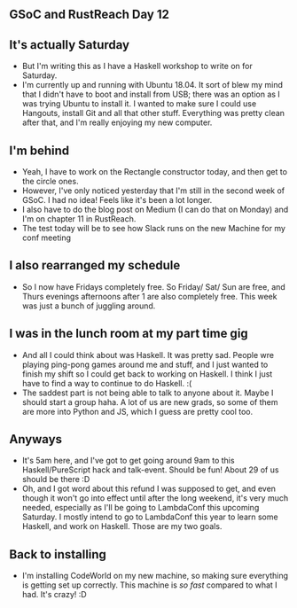 ## GSoC and RustReach Day 12

## It's actually Saturday
- But I'm writing this as I have a Haskell workshop to write on for Saturday. 
- I'm currently up and running with Ubuntu 18.04. It sort of blew my mind that I didn't have to boot and install from USB;
  there was an option as I was trying Ubuntu to install it. I wanted to make sure I could use Hangouts, install Git and all
  that other stuff. Everything was pretty clean after that, and I'm really enjoying my new computer.

## I'm behind
- Yeah, I have to work on the Rectangle constructor today, and then get to the circle ones. 
- However, I've only noticed yesterday that I'm still in the second week of GSoC. I had no idea!
  Feels like it's been a lot longer.
- I also have to do the blog post on Medium (I can do that on Monday) and I'm on chapter 11 in RustReach.
- The test today will be to see how Slack runs on the new Machine for my conf meeting

## I also rearranged my schedule
- So I now have Fridays completely free. So Friday/ Sat/ Sun are free, and Thurs evenings afternoons after 1 are also completely free.
  This week was just a bunch of juggling around.
  
## I was in the lunch room at my part time gig
- And all I could think about was Haskell. It was pretty sad. People wre playing ping-pong games around me and stuff, and I just wanted to finish my shift so I could get back to working on Haskell. I think I just have to find a way to continue to do Haskell. :(
- The saddest part is not being able to talk to anyone about it. Maybe I should start a group haha. A lot of us are new grads, so some
  of them are more into Python and JS, which I guess are pretty cool too.

## Anyways
- It's 5am here, and I've got to get going around 9am to this Haskell/PureScript hack and talk-event. Should be fun!
  About 29 of us should be there :D
- Oh, and I got word about this refund I was supposed to get, and even though it won't go into effect until after the long weekend,
  it's very much needed, especially as I'll be going to LambdaConf this upcoming Saturday. I mostly intend to go to LambdaConf this year
  to learn some Haskell, and work on Haskell. Those are my two goals. 
  
## Back to installing
- I'm installing CodeWorld on my new machine, so making sure everything is getting set up correctly. This machine is *so fast* compared
  to what I had. It's crazy! :D
  
